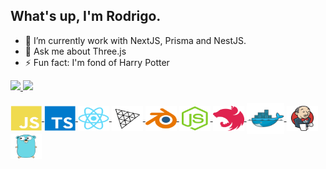 ## What's up, I'm Rodrigo.

- 🌱 I’m currently work with NextJS, Prisma and NestJS.
- 💬 Ask me about Three.js
- ⚡ Fun fact: I'm fond of Harry Potter
<!-- - 📫 How to reach me: ... -->

<div>
  <a href="https://github.com/RodrigoSCoutinho">
  <img height="180em" src="https://github-readme-stats.vercel.app/api?username=RodrigoSCoutinho&show_icons=true&theme=midnight-purple&include_all_commits=true&count_private=true"/>
  <img height="180em" src="https://github-readme-stats.vercel.app/api/top-langs/?username=RodrigoSCoutinho&layout=compact&langs_count=7&theme=midnight-purple"/>
</div>
<div style="display: inline_block"><br>
  <img align="center" alt="Rod-JS" height="40" width="50" src="https://raw.githubusercontent.com/devicons/devicon/master/icons/javascript/javascript-plain.svg">
  <img align="center" alt="Rod-Ts" height="40" width="50" src="https://raw.githubusercontent.com/devicons/devicon/master/icons/typescript/typescript-plain.svg">
  <img align="center" alt="Rod-React" height="40" width="50" src="https://raw.githubusercontent.com/devicons/devicon/master/icons/react/react-original.svg">
  <img align="center" alt="Rod-AWS" height="40" width="50" src="https://raw.githubusercontent.com/devicons/devicon/master/icons/threejs/threejs-original.svg">
  <img align="center" alt="Rod-AWS" height="40" width="50" src="https://raw.githubusercontent.com/devicons/devicon/master/icons/blender/blender-original.svg">
  <img align="center" alt="Rod-Node.Js" height="40" width="50" src="https://raw.githubusercontent.com/devicons/devicon/master/icons/nodejs/nodejs-original.svg">
  <img align="center" alt="Rod-AWS" height="40" width="50" src="https://raw.githubusercontent.com/devicons/devicon/master/icons/nestjs/nestjs-plain.svg">
  <img align="center" alt="Rod-Docker" height="50" width="60" src="https://raw.githubusercontent.com/devicons/devicon/master/icons/docker/docker-original.svg">
  <img align="center" alt="Rod-Jenkins" height="40" width="50" src="https://raw.githubusercontent.com/devicons/devicon/master/icons/jenkins/jenkins-original.svg">
  <img align="center" alt="Rod-AWS" height="40" width="50" src="https://raw.githubusercontent.com/devicons/devicon/master/icons/go/go-original.svg">
</div>

 ##
